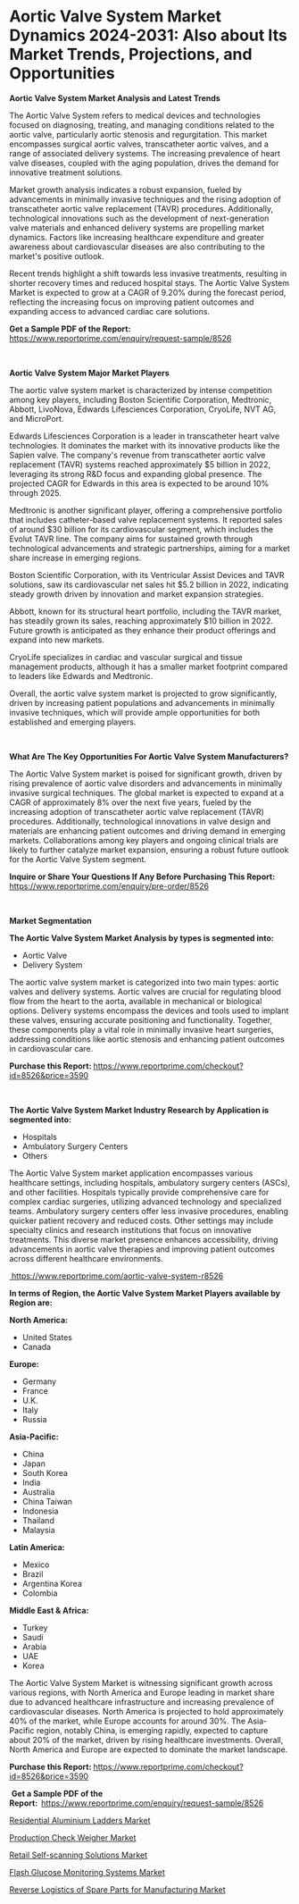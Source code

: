 <p><h1>Aortic Valve System Market Dynamics 2024-2031: Also about Its Market Trends, Projections, and Opportunities</h1></p><p><strong>Aortic Valve System Market Analysis and Latest Trends</strong></p>
<p><p>The Aortic Valve System refers to medical devices and technologies focused on diagnosing, treating, and managing conditions related to the aortic valve, particularly aortic stenosis and regurgitation. This market encompasses surgical aortic valves, transcatheter aortic valves, and a range of associated delivery systems. The increasing prevalence of heart valve diseases, coupled with the aging population, drives the demand for innovative treatment solutions.</p><p>Market growth analysis indicates a robust expansion, fueled by advancements in minimally invasive techniques and the rising adoption of transcatheter aortic valve replacement (TAVR) procedures. Additionally, technological innovations such as the development of next-generation valve materials and enhanced delivery systems are propelling market dynamics. Factors like increasing healthcare expenditure and greater awareness about cardiovascular diseases are also contributing to the market's positive outlook.</p><p>Recent trends highlight a shift towards less invasive treatments, resulting in shorter recovery times and reduced hospital stays. The Aortic Valve System Market is expected to grow at a CAGR of 9.20% during the forecast period, reflecting the increasing focus on improving patient outcomes and expanding access to advanced cardiac care solutions.</p></p>
<p><strong>Get a Sample PDF of the Report:&nbsp;</strong> <a href="https://www.reportprime.com/enquiry/request-sample/8526">https://www.reportprime.com/enquiry/request-sample/8526</a></p>
<p>&nbsp;</p>
<p><strong>Aortic Valve System Major Market Players</strong></p>
<p><p>The aortic valve system market is characterized by intense competition among key players, including Boston Scientific Corporation, Medtronic, Abbott, LivoNova, Edwards Lifesciences Corporation, CryoLife, NVT AG, and MicroPort. </p><p>Edwards Lifesciences Corporation is a leader in transcatheter heart valve technologies. It dominates the market with its innovative products like the Sapien valve. The company's revenue from transcatheter aortic valve replacement (TAVR) systems reached approximately $5 billion in 2022, leveraging its strong R&D focus and expanding global presence. The projected CAGR for Edwards in this area is expected to be around 10% through 2025.</p><p>Medtronic is another significant player, offering a comprehensive portfolio that includes catheter-based valve replacement systems. It reported sales of around $30 billion for its cardiovascular segment, which includes the Evolut TAVR line. The company aims for sustained growth through technological advancements and strategic partnerships, aiming for a market share increase in emerging regions.</p><p>Boston Scientific Corporation, with its Ventricular Assist Devices and TAVR solutions, saw its cardiovascular net sales hit $5.2 billion in 2022, indicating steady growth driven by innovation and market expansion strategies. </p><p>Abbott, known for its structural heart portfolio, including the TAVR market, has steadily grown its sales, reaching approximately $10 billion in 2022. Future growth is anticipated as they enhance their product offerings and expand into new markets.</p><p>CryoLife specializes in cardiac and vascular surgical and tissue management products, although it has a smaller market footprint compared to leaders like Edwards and Medtronic. </p><p>Overall, the aortic valve system market is projected to grow significantly, driven by increasing patient populations and advancements in minimally invasive techniques, which will provide ample opportunities for both established and emerging players.</p></p>
<p>&nbsp;</p>
<p><strong>What Are The Key Opportunities For Aortic Valve System Manufacturers?</strong></p>
<p><p>The Aortic Valve System market is poised for significant growth, driven by rising prevalence of aortic valve disorders and advancements in minimally invasive surgical techniques. The global market is expected to expand at a CAGR of approximately 8% over the next five years, fueled by the increasing adoption of transcatheter aortic valve replacement (TAVR) procedures. Additionally, technological innovations in valve design and materials are enhancing patient outcomes and driving demand in emerging markets. Collaborations among key players and ongoing clinical trials are likely to further catalyze market expansion, ensuring a robust future outlook for the Aortic Valve System segment.</p></p>
<p><strong>Inquire or Share Your Questions If Any Before Purchasing This Report:</strong> <a href="https://www.reportprime.com/enquiry/pre-order/8526">https://www.reportprime.com/enquiry/pre-order/8526</a></p>
<p>&nbsp;</p>
<p><strong>Market Segmentation</strong></p>
<p><strong>The Aortic Valve System Market Analysis by types is segmented into:</strong></p>
<p><ul><li>Aortic Valve</li><li>Delivery System</li></ul></p>
<p><p>The aortic valve system market is categorized into two main types: aortic valves and delivery systems. Aortic valves are crucial for regulating blood flow from the heart to the aorta, available in mechanical or biological options. Delivery systems encompass the devices and tools used to implant these valves, ensuring accurate positioning and functionality. Together, these components play a vital role in minimally invasive heart surgeries, addressing conditions like aortic stenosis and enhancing patient outcomes in cardiovascular care.</p></p>
<p><strong>Purchase this Report:&nbsp;</strong><a href="https://www.reportprime.com/checkout?id=8526&price=3590">https://www.reportprime.com/checkout?id=8526&price=3590</a></p>
<p>&nbsp;</p>
<p><strong>The Aortic Valve System Market Industry Research by Application is segmented into:</strong></p>
<p><ul><li>Hospitals</li><li>Ambulatory Surgery Centers</li><li>Others</li></ul></p>
<p><p>The Aortic Valve System market application encompasses various healthcare settings, including hospitals, ambulatory surgery centers (ASCs), and other facilities. Hospitals typically provide comprehensive care for complex cardiac surgeries, utilizing advanced technology and specialized teams. Ambulatory surgery centers offer less invasive procedures, enabling quicker patient recovery and reduced costs. Other settings may include specialty clinics and research institutions that focus on innovative treatments. This diverse market presence enhances accessibility, driving advancements in aortic valve therapies and improving patient outcomes across different healthcare environments.</p></p>
<p><a href="https://www.reportprime.com/aortic-valve-system-r8526">&nbsp;https://www.reportprime.com/aortic-valve-system-r8526</a></p>
<p><strong>In terms of Region, the Aortic Valve System Market Players available by Region are:</strong></p>
<p>
    <p> <strong> North America: </strong>
        <ul>
            <li>United States</li>
            <li>Canada</li>
        </ul>
        </p> 
    <p> <strong> Europe: </strong>
        <ul>
            <li>Germany</li>
            <li>France</li>
            <li>U.K.</li>
            <li>Italy</li>
            <li>Russia</li>
        </ul>
        </p> 
    <p> <strong> Asia-Pacific: </strong>
        <ul>
            <li>China</li>
            <li>Japan</li>
            <li>South Korea</li>
            <li>India</li>
            <li>Australia</li>
            <li>China Taiwan</li>
            <li>Indonesia</li>
            <li>Thailand</li>
            <li>Malaysia</li>
        </ul>
        </p> 
    <p> <strong> Latin America: </strong>
        <ul>
            <li>Mexico</li>
            <li>Brazil</li>
            <li>Argentina Korea</li>
            <li>Colombia</li>
        </ul>
        </p> 
    <p> <strong> Middle East & Africa: </strong>
        <ul>
            <li>Turkey</li>
            <li>Saudi</li>
            <li>Arabia</li>
            <li>UAE</li>
            <li>Korea</li>
        </ul>
    </p>
    </p>
<p><p>The Aortic Valve System Market is witnessing significant growth across various regions, with North America and Europe leading in market share due to advanced healthcare infrastructure and increasing prevalence of cardiovascular diseases. North America is projected to hold approximately 40% of the market, while Europe accounts for around 30%. The Asia-Pacific region, notably China, is emerging rapidly, expected to capture about 20% of the market, driven by rising healthcare investments. Overall, North America and Europe are expected to dominate the market landscape.</p></p>
<p><strong>Purchase this Report: </strong><a href="https://www.reportprime.com/checkout?id=8526&price=3590">https://www.reportprime.com/checkout?id=8526&price=3590</a></p>
<p>&nbsp;<strong>Get a Sample PDF of the Report:&nbsp;&nbsp;</strong><a href="https://www.reportprime.com/enquiry/request-sample/8526">https://www.reportprime.com/enquiry/request-sample/8526</a></p>
<p><strong></strong></p>
<p><p><a href="https://issuu.com/reportprime-2/docs/residential-aluminium-ladders-marke_2bb8eae95850b2">Residential Aluminium Ladders Market</a></p><p><a href="https://issuu.com/reportprime-2/docs/production-check-weigher-market-siz_09a973cfc6b217">Production Check Weigher Market</a></p><p><a href="https://medium.com/@alaasultan2024/this-retail-self-scanning-solutions-market-research-report-evaluates-the-key-market-trends-c85fc92c1a5c">Retail Self-scanning Solutions Market</a></p><p><a href="https://www.linkedin.com/pulse/exploring-flash-glucose-monitoring-systems-market-dynamics-wpzbf?trackingId=Bon8AgD7QkC2xwY8sbua9w%3D%3D">Flash Glucose Monitoring Systems Market</a></p><p><a href="https://medium.com/@alaasultan2024/the-reverse-logistics-of-spare-parts-for-manufacturing-market-prioritizes-cost-control-and-a83b0df6a4b2">Reverse Logistics of Spare Parts for Manufacturing Market</a></p></p>